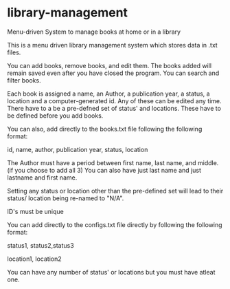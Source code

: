 # library-management
Menu-driven System to manage books at home or in a library

This is a menu driven library management system which stores data in .txt files.

You can add books, remove books, and edit them. The books added will remain saved even after you have closed the program. 
You can search and filter books.

Each book is assigned a name, an Author, a publication year, a status, a location and a computer-generated id. Any of these can be edited any time.
There have to a be a pre-defned set of status' and locations. These have to be defined before you add books. 

You can also, add directly to the books.txt file following the following format:

id, name, author, publication year, status, location

The Author must have a period between first name, last name, and middle. (if you choose to add all 3) You can also have just last name and just lastname and first name.

Setting any status or location other than the pre-defined set will lead to their status/ location being re-named to "N/A".

ID's must be unique

You can add directly to the configs.txt file directly by following the following format:

status1, status2,status3

location1, location2

You can have any number of status' or locations but you must have atleat one.
